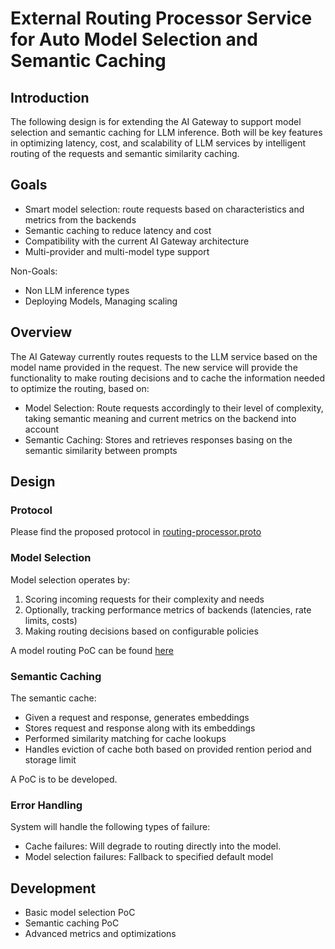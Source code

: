 # External Routing Processor Service for Auto Model Selection and Semantic Caching

## Introduction

The following design is for extending the AI Gateway to support model selection and semantic caching for LLM inference. Both will be key features in optimizing latency, cost, and scalability of LLM services by intelligent routing of the requests and semantic similarity caching.

## Goals

- Smart model selection: route requests based on characteristics and metrics from the backends
- Semantic caching to reduce latency and cost
- Compatibility with the current AI Gateway architecture
- Multi-provider and multi-model type support


Non-Goals:

- Non LLM inference types
- Deploying Models, Managing scaling

## Overview

The AI Gateway currently routes requests to the LLM service based on the model name provided in the request. The new service will provide the functionality to make routing decisions and to cache the information needed to optimize the routing, based on:

- Model Selection: Route requests accordingly to their level of complexity, taking semantic meaning and current metrics on the backend into account
- Semantic Caching: Stores and retrieves responses basing on the semantic similarity between prompts

## Design

### Protocol

Please find the proposed protocol in [routing-processor.proto](routing-processor.proto)

### Model Selection

Model selection operates by:

1. Scoring incoming requests for their complexity and needs
2. Optionally, tracking performance metrics of backends (latencies, rate limits, costs)
3. Making routing decisions based on configurable policies

A model routing PoC can be found [here](https://docs.google.com/document/d/1DVZJS1LC3O3CqokSWoguknLqD-qc467BOyUxTixqQ4c/edit?usp=sharing)

### Semantic Caching

The semantic cache:

- Given a request and response, generates embeddings
- Stores request and response along with its embeddings
- Performed similarity matching for cache lookups
- Handles eviction of cache both based on provided rention period and storage limit

A PoC is to be developed.

### Error Handling

System will handle the following types of failure:

- Cache failures: Will degrade to routing directly into the model.
- Model selection failures: Fallback to specified default model

## Development

- Basic model selection PoC
- Semantic caching PoC
- Advanced metrics and optimizations
